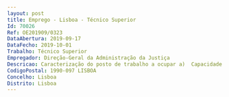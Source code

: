 ```yaml
--- 
layout: post
title: Emprego - Lisboa - Técnico Superior
Id: 70026
Ref: OE201909/0323
DataAbertura: 2019-09-17
DataFecho: 2019-10-01
Trabalho: Técnico Superior
Empregador: Direção-Geral da Administração da Justiça
Descricao: Caracterização do posto de trabalho a ocupar a)	Capacidade para acompanhar a execução orçamental e financeira dos orçamentos dos tribunais b)	Recorrer a ferramentas técnicas no sentido de medir de forma eficaz o desempenho económico e financeiro dos tribunais procurando antever comportamentos c)	Acompanhar a evolução dos indicadores de gestão para os tribunais em matéria financeira e orçamental d)	Colaborar com os administradores judiciários e com os secretários de justiça no planeamento dos seus projetos e atividades e respetiva orçamentação e)	Apoiar, acompanhar e verificar o cumprimento pelos tribunais dos procedimentos legais de execução orçamental e de realização de despesa pública f)	Propor medidas de gestão que visem dinamizar economias de escala e obter ganhos de eficiência g)	Controlar a execução de despesa no âmbito do orçamento de projetos e de atividades h)	Controlar a execução financeira dos procedimentos concursais de maior expressão financeira i)	Prestação informação técnica e analítica de apoio à direção superior da DGAJ.
CodigoPostal: 1990-097 LISBOA
Concelho: Lisboa
Distrito: Lisboa
--- 
```

